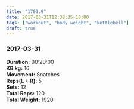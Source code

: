 ```yaml
---
title: "1703.9"
date: 2017-03-31T12:38:35-10:00
tags: ["workout", "body weight", "kettlebell"]
draft: true
---
```


### 2017-03-31

**Duration:** 00:20:00  
**KB kg:** 16  
**Movement:** Snatches  
**Reps(L + R):** 5  
**Sets:** 12  
**Total Reps:** 120  
**Total Weight:** 1920
